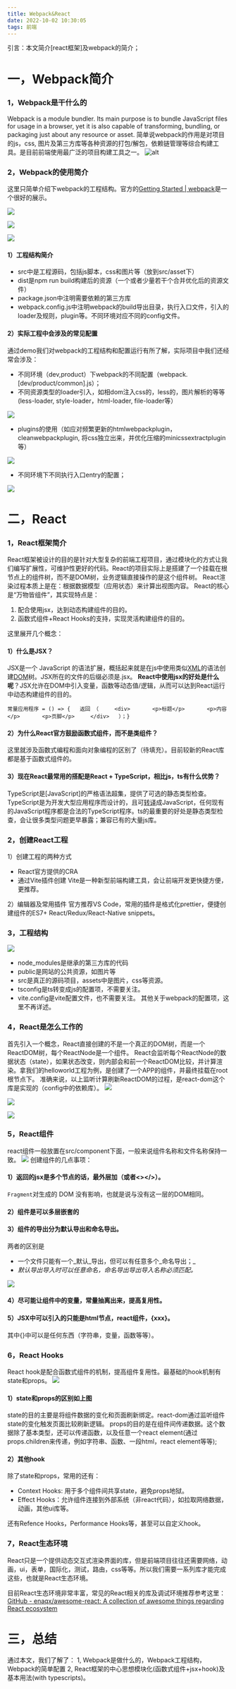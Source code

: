 ```yaml
---
title: Webpack&React
date: 2022-10-02 10:30:05
tags: 前端
---
```

<meta name="referrer" content="no-referrer"/>
引言：本文简介[react框架]及webpack的简介；
<!--more-->

# 一，Webpack简介
### 1，Webpack是干什么的

Webpack is a module bundler. Its main purpose is to bundle JavaScript files for usage in a browser, yet it is also capable of transforming, bundling, or packaging just about any resource or asset.
简单说webpack的作用是对项目的js，css, 图片及第三方库等各种资源的打包/解包，依赖链管理等综合构建工具。是目前前端使用最广泛的项目构建工具之一。
![alt](https://img-blog.csdnimg.cn/a0341248625047248693dc6be6da97f0.png)

### 2，Webpack的使用简介
这里只简单介绍下webpack的工程结构。官方的[Getting Started | webpack](https://webpack.js.org/guides/getting-started "Getting Started | webpack")是一个很好的展示。

![](https://img-blog.csdnimg.cn/9a6610daa6f14579be1b27c8a47a83ed.png)

![](https://img-blog.csdnimg.cn/f1e636a7e88e41b6b9502c96d0cd714f.png)

![](https://img-blog.csdnimg.cn/e387001124074258a672dc36685fbb9a.png)

#### 1）工程结构简介
*   src中是工程源码，包括js脚本，css和图片等（放到src/asset下）
*   dist是npm run build构建后的资源（一个或者少量若干个合并优化后的资源文件）
*   package.json中注明需要依赖的第三方库
*   webpack.config.js中注明webpack的build导出目录，执行入口文件，引入的loader及规则，plugin等。不同环境对应不同的config文件。
#### 2）实际工程中会涉及的常见配置
通过demo我们对webpack的工程结构和配置运行有所了解，实际项目中我们还经常会涉及：
*   不同环境（dev,product）下webpack的不同配置（webpack.\[dev/product/common\].js）；
*   不同资源类型的loader引入，如相dom注入css的，less的，图片解析的等等(less-loader, style-loader，html-loader, file-loader等）

![](https://img-blog.csdnimg.cn/04e2cf646ece455faa0fc94a91549177.png)

*   plugins的使用（如应对频繁更新的htmlwebpackplugin，cleanwebpackplugin, 将css独立出来，并优化压缩的minicssextractplugin等）

![](https://img-blog.csdnimg.cn/665a5bd5e14a4de8a6edc3d76ca57f5c.png)

*   不同环境下不同执行入口entry的配置；

![](https://img-blog.csdnimg.cn/72dd62dc953b425787f90f0f70f0e9bb.png)

# 二，React
### 1，React框架简介
React框架被设计的目的是针对大型复杂的前端工程项目，通过模块化的方式让我们编写扩展性，可维护性更好的代码。React的项目实际上是搭建了一个挂载在根节点上的组件树，而不是DOM树，业务逻辑直接操作的是这个组件树。
React渲染过程本质上是在：根据数据模型（应用状态）来计算出视图内容。
React的核心是“万物皆组件”，其实现特点是：
1. 配合使用jsx，达到动态构建组件的目的。
2. 函数式组件+React Hooks的支持，实现灵活构建组件的目的。

这里展开几个概念：
#### 1）什么是JSX？
JSX是一个 JavaScript 的语法扩展，概括起来就是在js中使用类似[XML](https://en.wikipedia.org/wiki/XML "XML")的语法创建[DOM](https://en.wikipedia.org/wiki/Document_Object_Model "DOM")树。JSX所在的文件的后缀必须是.jsx。
**React中使用jsx的好处是什么呢**？JSX允许在DOM中引入变量，函数等动态值/逻辑，从而可以达到React运行中动态构建组件的目的。

    常量应用程序 = () => {   返回 （     <div>       <p>标题</p>       <p>内容</p>       <p>页脚</p>     </div>   ）；}

#### 2）为什么React官方鼓励函数式组件，而不是类组件？
这里就涉及函数式编程和面向对象编程的区别了（待填充）。目前较新的React库都是基于函数式组件的。
#### 3）现在React最常用的搭配是React + TypeScript，相比js，ts有什么优势？
TypeScript是[JavaScript]的严格语法超集，提供了可选的静态类型检查。TypeScript是为开发大型应用程序而设计的，且可[转译](https://zh.wikipedia.org/wiki/%E6%BA%90%E5%88%B0%E6%BA%90%E7%BC%96%E8%AF%91%E5%99%A8 "转译")成JavaScript，任何现有的JavaScript程序都是合法的TypeScript程序。ts的最重要的好处是静态类型检查，会让很多类型问题更早暴露；兼容已有的大量js库。
### 2，创建React工程
1）创建工程的两种方式
*   React官方提供的CRA
*   通过Vite插件创建
Vite是一种新型前端构建工具，会让前端开发更快捷方便，更推荐。

2）编辑器及常用插件
官方推荐VS Code，常用的插件是格式化prettier，便捷创建组件的ES7+ React/Redux/React-Native snippets。
### 3，工程结构
![](https://img-blog.csdnimg.cn/41a54136d8554e51b3740e1239afd0d5.png)
*   node_modules是继承的第三方库的代码
*   public是网站的公共资源，如图片等
*   src是真正的源码项目，assets中是图片，css等资源。
*   tsconfig是ts转变成js的配置项，不需要关注。
*   vite.config是vite配置文件，也不需要关注。
其他关于webpack的配置项，这里不再详述。

### 4，React是怎么工作的
首先引入一个概念，React直接创建的不是一个真正的DOM树，而是一个ReactDOM树，每个ReactNode是一个组件。
React会监听每个ReactNode的数据状态（state），如果状态改变，则内部会和前一个ReactDOM比较，并计算渲染。拿我们的helloworld工程为例，是创建了一个APP的组件，并最终挂载在root根节点下。
准确来说，以上监听计算刷新ReactDOM的过程，是react-dom这个库是实现的（config中的依赖库）。
![](https://img-blog.csdnimg.cn/e2b30f8d688e4b9f93908809f6d0800f.png)

![](https://img-blog.csdnimg.cn/be98f2b1c73a452ebd11781610d51931.png)

![](https://img-blog.csdnimg.cn/4681c15a00f5491195863d08a7d127d6.png)

### 5，React组件
react组件一般放置在src/component下面，一般来说组件名称和文件名称保持一致。
![](https://img-blog.csdnimg.cn/01aa994e153a4cee9321830aeca97b51.png)
创建组件的几点事项：

#### 1）返回的jsx是多个节点的话，最外层加<Fragment></Fragment>（或者<></>）。

`Fragment`对生成的 DOM 没有影响，也就是说与没有这一层的DOM相同。

#### 2）组件是可以多层嵌套的
#### 3）组件的导出分为默认导出和命名导出。
两者的区别是
*   一个文件只能有一个_默认_导出，但可以有任意多个_命名导出；_
*   _默认导出导入时可以任意命名，命名导出导出导入名称必须匹配。_

![](https://img-blog.csdnimg.cn/5c13b4e1ad0049aa80b1bcb6bfacd2fb.png)

#### 4）尽可能让组件中的变量，常量抽离出来，提高复用性。
#### 5）JSX中可以引入的只能是html节点，react组件，{xxx}。
其中{}中可以是任何东西（字符串，变量，函数等等）。

### 6，React Hooks
React hook是配合函数式组件的机制，提高组件复用性。最基础的hook机制有state和props。
![](https://img-blog.csdnimg.cn/fb0c67f591f0466cae6ea44c372e6d70.png)

#### 1）state和props的区别如上图
state的目的主要是将组件数据的变化和页面刷新绑定。react-dom通过监听组件state的变化触发页面比较刷新逻辑。
props的目的是在组件间传递数据。这个数据除了基本类型，还可以传递函数，以及任意一个react element​(通过props.children来传递，例如字符串、函数、​一段html，react element​等等);

#### 2）其他hook
除了state和props，常用的还有：
*   Context Hooks: 用于多个组件间共享state，避免props地狱。
*   Effect Hooks：允许组件连接到外部系统（非react代码），如拉取网络数据，动画，其他ui库等。

还有Refence Hooks，Performance Hooks等，甚至可以自定义hook。
### 7，React生态环境

React只是一个提供动态交互式渲染界面的库，但是前端项目往往还需要网络，动画，ui，表单，国际化，测试，路由，css等等。所以我们需要一系列库才能完成这些，也就是React生态环境。

目前React生态环境非常丰富，常见的React相关的库及调试环境推荐参考这里：[GitHub - enaqx/awesome-react: A collection of awesome things regarding React ecosystem](https://github.com/enaqx/awesome-react "GitHub - enaqx/awesome-react: A collection of awesome things regarding React ecosystem")

# 三，总结
通过本文，我们了解了：
1, Webpack是做什么的，Webpack工程结构，Webpack的简单配置
2, React框架的中心思想模块化(函数式组件+jsx+hook)及基本用法(with typescripts)。


